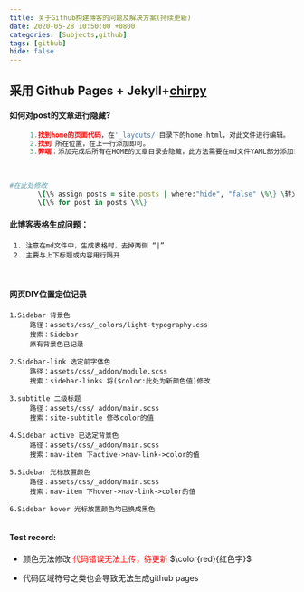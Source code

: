 ```yaml
---
title: 关于Github构建博客的问题及解决方案(持续更新)
date: 2020-05-28 10:50:00 +0800
categories: [Subjects,github]
tags: [github]
hide: false
---
```


##  采用 Github Pages + Jekyll+[chirpy](https://chirpy.cotes.info/posts/write-a-new-post/)


#### 如何对post的文章进行隐藏?

```Python
     1.找到home的页面代码，在'_layouts/'目录下的home.html，对此文件进行编辑。
     2.找到 所在位置，在上一行添加即可。
     3.弊端：添加完成后所有在HOME的文章目录会隐藏，此方法需要在md文件YAML部分添加或，来自定义显示或不显示。
```

<br>


```Ruby
#在此处修改
       \{\% assign posts = site.posts | where:"hide", "false" \%\} \转义
       \{\% for post in posts \%\}

```

#### 此博客表格生成问题：
     1. 注意在md文件中，生成表格时，去掉两侧 “|”
     2. 主要与上下标题或内容用行隔开

<br>

#### 网页DIY位置定位记录

```
1.Sidebar 背景色
     路径：assets/css/_colors/light-typography.css
     搜索：Sidebar 
     原有背景色已记录

2.Sidebar-link 选定前字体色
     路径：assets/css/_addon/module.scss
     搜索：sidebar-links 将($color:此处为新颜色值)修改

3.subtitle 二级标题
     路径：assets/css/_addon/main.scss
     搜索：site-subtitle 修改color的值

4.Sidebar active 已选定背景色
     路径：assets/css/_addon/main.scss
     搜索：nav-item 下active->nav-link->color的值

5.Sidebar 光标放置颜色
     路径：assets/css/_addon/main.scss
     搜索：nav-item 下hover->nav-link->color的值

6.Sidebar hover 光标放置颜色均已换成黑色


```


#### Test record:
- 颜色无法修改
<font color=red> 代码错误无法上传，待更新  </font>
$\color{red}{红色字}$



- 代码区域符号之类也会导致无法生成github pages